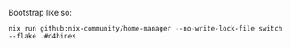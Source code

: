 Bootstrap like so:
```
nix run github:nix-community/home-manager --no-write-lock-file switch --flake .#d4hines
```
